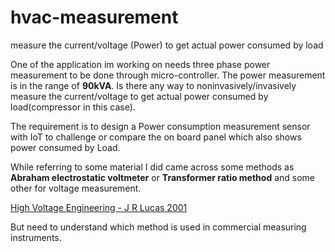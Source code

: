 # hvac-measurement
 measure the current/voltage (Power) to get actual power consumed by load
 
 One of the application im working on needs three phase power measurement to be done through micro-controller. The power measurement is in the range of **90kVA**.
Is there any way to noninvasively/invasively measure the current/voltage to get actual power consumed by load(compressor in this case).

The requirement is to design a Power consumption measurement sensor with IoT to challenge or compare the on board panel which also shows power consumed by Load.

While referring to some material I did came across some methods as **Abraham electrostatic voltmeter** or **Transformer ratio method** and some other for voltage measurement. 

[High Voltage Engineering - J R Lucas 2001 ][1]

But need to understand which method is used in commercial measuring instruments.



  [1]: https://www.mrt.ac.lk/web/sites/default/files/elect/files/HV_Chap6.pdf
